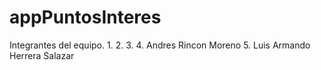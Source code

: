 # appPuntosInteres

Integrantes del equipo.
1. 
2.
3.
4. Andres Rincon Moreno
5. Luis Armando Herrera Salazar

